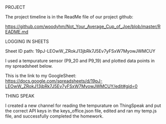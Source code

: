 PROJECT

The project timeline is in the ReadMe file of our project github:

https://github.com/woodyhm/Not_Your_Average_Cup_of_Joe/blob/master/README.md


LOGGING IN SHEETS

Sheet ID path: 19pJ-LEOwW_ZRokJ13jbRk7J5Ev7yFSxW7MyowJWMCUY

I used a tempurature sensor (P9_20 and P9_19) and plotted data points in my spreadsheet below.

This is the link to my GoogleSheet: https://docs.google.com/spreadsheets/d/19pJ-LEOwW_ZRokJ13jbRk7J5Ev7yFSxW7MyowJWMCUY/edit#gid=0


THING SPEAK

I created a new channel for reading the tempurature on ThingSpeak and put the 
correct API keys in the keys_office.json file, edited and ran my temp.js file,
and successfully completed the homework.
